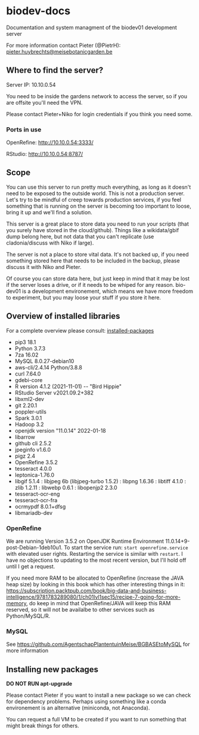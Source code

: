 # biodev-docs
 Documentation and system managment of the biodev01 development server


For more information contact Pieter (@PietrH): pieter.huybrechts@meisebotanicgarden.be 

## Where to find the server?
Server IP: 10.10.0.54

You need to be inside the gardens network to access the server, so if you are offsite you'll need the VPN. 

Please contact Pieter+Niko for login credentials if you think you need some. 

### Ports in use

OpenRefine: http://10.10.0.54:3333/

RStudio: http://10.10.0.54:8787/

## Scope

You can use this server to run pretty much everything, as long as it doesn't need to be exposed to the outside world. This is not a production server. Let's try to be mindful of creep towards production services, if you feel something that is running on the server is becoming too important to loose, bring it up and we'll find a solution.

This server is a great place to store data you need to run your scripts (that you surely have stored in the cloud/github). Things like a wikidata/gbif dump belong here, but not data that you can't replicate (use cladonia/discuss with Niko if large).

The server is not a place to store vital data. It's not backed up, if you need something stored here that needs to be included in the backup, please discuss it with Niko and Pieter. 

Of course you can store data here, but just keep in mind that it may be lost if the server loses a drive, or if it needs to be whiped for any reason. bio-dev01 is a development environement, which means we have more freedom to experiment, but you may loose your stuff if you store it here. 

## Overview of installed libraries

For a complete overview please consult: [installed-packages](./installed-packages)

- pip3 18.1 
- Python 3.7.3 
- 7za 16.02
- MySQL 8.0.27-debian10
- aws-cli/2.4.14 Python/3.8.8
- curl 7.64.0 
- gdebi-core
- R version 4.1.2 (2021-11-01) -- "Bird Hippie"
- RStudio Server v2021.09.2+382
- libxml2-dev
- git 2.20.1
- poppler-utils
- Spark 3.0.1
- Hadoop 3.2
- openjdk version "11.0.14" 2022-01-18
- libarrow
- github cli 2.5.2
- jpeginfo v1.6.0
- pigz 2.4
- OpenRefine 3.5.2
- tesseract 4.0.0
- leptonica-1.76.0
- libgif 5.1.4 : libjpeg 6b (libjpeg-turbo 1.5.2) : libpng 1.6.36 : libtiff 4.1.0 : zlib 1.2.11 : libwebp 0.6.1 : libopenjp2 2.3.0
- tesseract-ocr-eng
- tesseract-ocr-fra
- ocrmypdf 8.0.1+dfsg
- libmariadb-dev


### OpenRefine
We are running Version 3.5.2 on OpenJDK Runtime Environment 11.0.14+9-post-Debian-1deb10u1. To start the service run: `start openrefine.service` with elevated user rights. Restarting the service is similar with `restart`. I have no objections to updating to the most recent version, but I'll hold off until I get a request.

If you need more RAM to be allocated to OpenRefine (increase the JAVA heap size) by looking in this book which has other interesting things in it: https://subscription.packtpub.com/book/big-data-and-business-intelligence/9781783289080/1/ch01lvl1sec15/recipe-7-going-for-more-memory, do keep in mind that OpenRefine/JAVA will keep this RAM reserved, so it will not be availalbe to other services such as Python/MySQL/R.

### MySQL

See https://github.com/AgentschapPlantentuinMeise/BGBASEtoMySQL for more information

## Installing new packages

**DO NOT RUN apt-upgrade**

Please contact Pieter if you want to install a new package so we can check for dependency problems. Perhaps using something like a conda environement is an alternative (miniconda, not Anaconda).

You can request a full VM to be created if you want to run something that might break things for others. 

